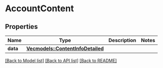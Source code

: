 # AccountContent

## Properties

Name | Type | Description | Notes
------------ | ------------- | ------------- | -------------
**data** | [**Vec<models::ContentInfoDetailed>**](ContentInfoDetailed.md) |  | 

[[Back to Model list]](../README.md#documentation-for-models) [[Back to API list]](../README.md#documentation-for-api-endpoints) [[Back to README]](../README.md)


